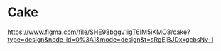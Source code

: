 # Cake
https://www.figma.com/file/SHE98bggv1igT6IM5iKMO8/cake?type=design&node-id=0%3A1&mode=design&t=sRgEjBJDxxgcbsNv-1
